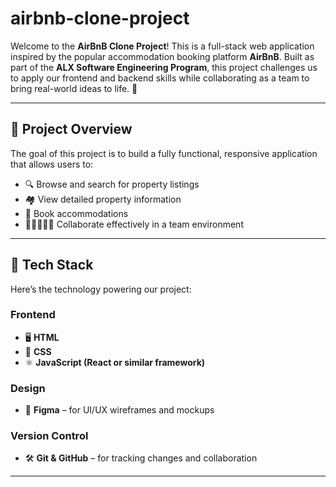 # airbnb-clone-project

Welcome to the **AirBnB Clone Project**!
This is a full-stack web application inspired by the popular accommodation booking platform **AirBnB**. Built as part of the **ALX Software Engineering Program**, this project challenges us to apply our frontend and backend skills while collaborating as a team to bring real-world ideas to life. 🚀

---
## 🎯 Project Overview

The goal of this project is to build a fully functional, responsive application that allows users to:

- 🔍 Browse and search for property listings  
- 🏘️ View detailed property information  
- 📅 Book accommodations  
- 🧑🏾‍🤝‍🧑🏿 Collaborate effectively in a team environment  

---

## 🧰 Tech Stack

Here’s the technology powering our project:

### Frontend
- 🖥️ **HTML**
- 🎨 **CSS**
- ⚛️ **JavaScript (React or similar framework)**

### Design
- 🧩 **Figma** – for UI/UX wireframes and mockups

### Version Control
- 🛠️ **Git & GitHub** – for tracking changes and collaboration

---
